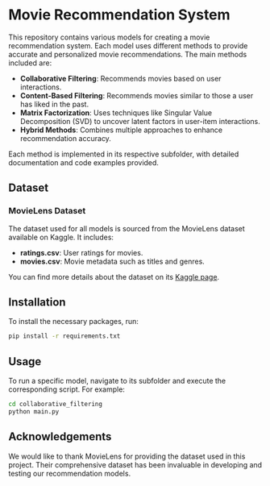 # Movie Recommendation System

This repository contains various models for creating a movie recommendation system. Each model uses different methods to provide accurate and personalized movie recommendations. The main methods included are:

- **Collaborative Filtering**: Recommends movies based on user interactions.
- **Content-Based Filtering**: Recommends movies similar to those a user has liked in the past.
- **Matrix Factorization**: Uses techniques like Singular Value Decomposition (SVD) to uncover latent factors in user-item interactions.
- **Hybrid Methods**: Combines multiple approaches to enhance recommendation accuracy.

Each method is implemented in its respective subfolder, with detailed documentation and code examples provided.

## Dataset
### MovieLens Dataset
The dataset used for all models is sourced from the MovieLens dataset available on Kaggle. It includes:
- **ratings.csv**: User ratings for movies.
- **movies.csv**: Movie metadata such as titles and genres.

You can find more details about the dataset on its [Kaggle page](https://www.kaggle.com/code/ayushimishra2809/movie-recommendation-system/input).

## Installation
To install the necessary packages, run:
```sh
pip install -r requirements.txt
```

## Usage
To run a specific model, navigate to its subfolder and execute the corresponding script. For example:
```sh
cd collaborative_filtering
python main.py
```
## Acknowledgements
We would like to thank MovieLens for providing the dataset used in this project. Their comprehensive dataset has been invaluable in developing and testing our recommendation models.
